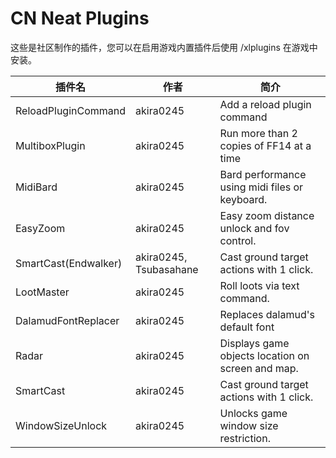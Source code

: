 # CN Neat Plugins

这些是社区制作的插件，您可以在启用游戏内置插件后使用 /xlplugins 在游戏中安装。


| 插件名 | 作者 | 简介 |
|---------------|---------------|-----------------|
| ReloadPluginCommand | akira0245 | Add a reload plugin command |
| MultiboxPlugin | akira0245 | Run more than 2 copies of FF14 at a time |
| MidiBard | akira0245 | Bard performance using midi files or keyboard. |
| EasyZoom | akira0245 | Easy zoom distance unlock and fov control. |
| SmartCast(Endwalker) | akira0245, Tsubasahane | Cast ground target actions with 1 click. |
| LootMaster | akira0245 | Roll loots via text command. |
| DalamudFontReplacer | akira0245 | Replaces dalamud's default font |
| Radar | akira0245 | Displays game objects location on screen and map. |
| SmartCast | akira0245 | Cast ground target actions with 1 click. |
| WindowSizeUnlock | akira0245 | Unlocks game window size restriction. |
